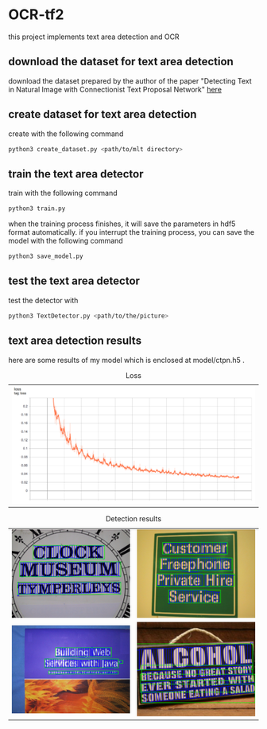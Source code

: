 # OCR-tf2
this project implements text area detection and OCR

## download the dataset for text area detection

download the dataset prepared by the author of the paper "Detecting Text in Natural Image with Connectionist Text Proposal Network" [here](https://pan.baidu.com/s/1nbbCZwlHdgAI20_P9uw9LQ)

## create dataset for text area detection

create with the following command

```bash
python3 create_dataset.py <path/to/mlt directory>
```

## train the text area detector

train with the following command

```bash
python3 train.py
```

when the training process finishes, it will save the parameters in hdf5 format automatically. if you interrupt the training process, you can save the model with the following command

```bash
python3 save_model.py
```

## test the text area detector

test the detector with

```bash
python3 TextDetector.py <path/to/the/picture>
```

## text area detection results

here are some results of my model which is enclosed at model/ctpn.h5 .

<p align="center">
  <table>
    <caption>Loss</caption>
    <tr><td><img src="pics/ctpn/loss.png" alt="train loss" width="800" /></td></tr>
  </table>
</p>
<p align="center">
  <table>
    <caption>Detection results</caption>
    <tr>
      <td><img src="pics/ctpn/result1.png" width="400" /></td>
      <td><img src="pics/ctpn/result2.png" width="400" /></td>
    </tr>
    <tr>
      <td><img src="pics/ctpn/result3.png" width="400" /></td>
      <td><img src="pics/ctpn/result4.png" width="400" /></td>
    </tr>
  </table>
</p>
